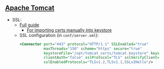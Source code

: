 ## [Apache Tomcat](https://tomcat.apache.org/)

- SSL:
  - [Full guide](https://crunchify.com/step-by-step-guide-to-enable-https-or-ssl-correct-way-on-apache-tomcat-server-port-8443/)
    - [For importing certs manually into keystore](https://docs.oracle.com/en/database/other-databases/nosql-database/21.2/security/import-key-pair-java-keystore.html)
  - SSL configuration (in `conf/server.xml`):
    ```xml
    <Connector port="443" protocol="HTTP/1.1" SSLEnabled="true"
               maxThreads="150" scheme="https" secure="true"
               keystoreFile="/opt/tomcat_certs/tomcat.keystore" keystorePass="QA4urSnTA5PTsr4i"
               clientAuth="false" sslProtocol="TLS" sslVerifyClient="optional"
               sslEnabledProtocols="TLSv1.2,TLSv1.1,SSLv2Hello"/>
    ```
